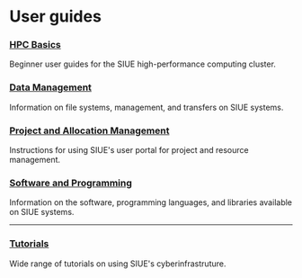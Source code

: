 # User guides <!-- {docsify-ignore-all} -->

### [HPC Basics](user_guides/hpc_basics/README.md)
Beginner user guides for the SIUE high-performance computing cluster.

### [Data Management](user_guides/data_management/README.md)
Information on file systems, management, and transfers on SIUE systems.

### [Project and Allocation Management](user_guides/project_and_allocation_management/README.md)
Instructions for using SIUE's user portal for project and resource management.

### [Software and Programming](user_guides/software_and_programming/README.md)
Information on the software, programming languages, and libraries available on SIUE systems.

***
### [Tutorials](user_guides/tutorials/README.md)
Wide range of tutorials on using SIUE's cyberinfrastruture.
